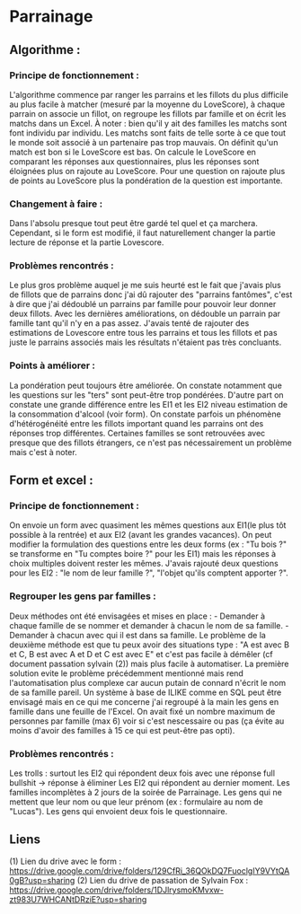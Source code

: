 # Parrainage 

## Algorithme :

### Principe de fonctionnement :

  L'algorithme commence par ranger les parrains et les fillots du plus difficile au plus facile à matcher (mesuré par la moyenne du LoveScore), à chaque parrain on associe un fillot, on regroupe les fillots par famille et on écrit les matchs dans un Excel.
  À noter : bien qu'il y ait des familles les matchs sont font individu par individu.
  Les matchs sont faits de telle sorte à ce que tout le monde soit associé à un partenaire pas trop mauvais. On définit qu'un match est bon si le LoveScore est bas. On calcule le LoveScore en comparant les réponses aux questionnaires, plus les réponses sont éloignées plus on rajoute au LoveScore. Pour une question on rajoute plus de points au LoveScore plus la pondération de la question est importante.

### Changement à faire :

  Dans l'absolu presque tout peut être gardé tel quel et ça marchera. Cependant, si le form est modifié, il faut naturellement changer la partie lecture de réponse et la partie Lovescore.

### Problèmes rencontrés :

  Le plus gros problème auquel je me suis heurté est le fait que j'avais plus de fillots que de parrains donc j'ai dû rajouter des "parrains fantômes", c'est à dire que j'ai dédoublé un parrains par famille pour pouvoir leur donner deux fillots. Avec les dernières améliorations, on dédouble un parrain par famille tant qu'il n'y en a pas assez.
  J'avais tenté de rajouter des estimations de Lovescore entre tous les parrains et tous les fillots et pas juste le parrains associés mais les résultats n'étaient pas très concluants.

### Points à améliorer :

  La pondération peut toujours être améliorée. On constate notamment que les questions sur les "ters" sont peut-être trop pondérées.
  D'autre part on constate une grande différence entre les EI1 et les EI2 niveau estimation de la consommation d'alcool (voir form).
  On constate parfois un phénomène d'hétérogénéité entre les fillots important quand les parrains ont des réponses trop différentes.
  Certaines familles se sont retrouvées avec presque que des fillots étrangers, ce n'est pas nécessairement un problème mais c'est à noter.
  
## Form et excel :

### Principe de fonctionnement :

  On envoie un form avec quasiment les mêmes questions aux EI1(le plus tôt possible à la rentrée) et aux EI2 (avant les grandes vacances). On peut modifier la formulation des questions entre les deux forms (ex : "Tu bois ?" se transforme en "Tu comptes boire ?" pour les EI1) mais les réponses à choix multiples doivent rester les mêmes. J'avais rajouté deux questions pour les EI2 : "le nom de leur famille ?", "l'objet qu'ils comptent apporter ?".
  
### Regrouper les gens par familles :

  Deux méthodes ont été envisagées et mises en place : 
    - Demander à chaque famille de se nommer et demander à chacun le nom de sa famille.
    - Demander à chacun avec qui il est dans sa famille.
   Le problème de la deuxième méthode est que tu peux avoir des situations type : "A est avec B et C, B est avec A et D et C est avec E" et c'est pas facile à démêler (cf document passation sylvain (2)) mais plus facile à automatiser. La première solution evite le problème précédemment mentionné mais rend l'automatisation plus complexe car aucun putain de connard n'écrit le nom de sa famille pareil. Un système à base de ILIKE comme en SQL peut être envisagé mais en ce qui me concerne j'ai regroupé à la main les gens en famille dans une feuille de l'Excel. 
   On avait fixé un nombre maximum de personnes par famille (max 6) voir si c'est nescessaire ou pas (ça évite au moins d'avoir des familles à 15 ce qui est peut-être pas opti).
   
### Problèmes rencontrés :
  
  Les trolls : surtout les EI2 qui répondent deux fois avec une réponse full bullshit -> réponse à éliminer
  Les EI2 qui répondent au dernier moment.
  Les familles incomplètes à 2 jours de la soirée de Parrainage.
  Les gens qui ne mettent que leur nom ou que leur prénom (ex : formulaire au nom de "Lucas").
  Les gens qui envoient deux fois le questionnaire.
  
## Liens

(1) Lien du drive avec le form : https://drive.google.com/drive/folders/129CfRi_36QOkDQ7FuoclgIY9VYtQA0gB?usp=sharing
(2) Lien du drive de passation de Sylvain Fox : https://drive.google.com/drive/folders/1DJlrysmoKMvxw-zt983U7WHCANtDRziE?usp=sharing
